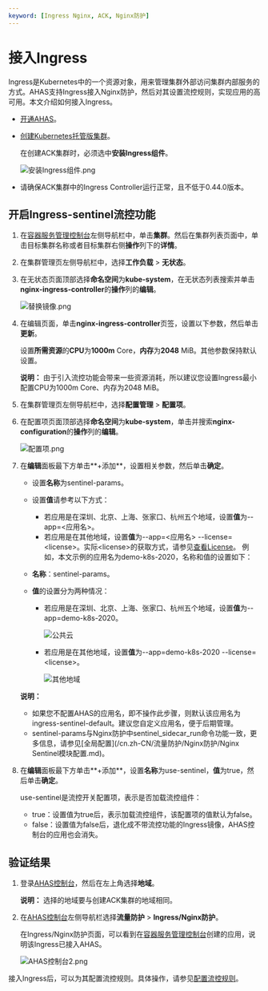 ```yaml
---
keyword: [Ingress Nginx, ACK, Nginx防护]
---
```


# 接入Ingress

Ingress是Kubernetes中的一个资源对象，用来管理集群外部访问集群内部服务的方式。AHAS支持Ingress接入Nginx防护，然后对其设置流控规则，实现应用的高可用。本文介绍如何接入Ingress。

-   [开通AHAS](/cn.zh-CN/快速入门/开通AHAS.md)。
-   [创建Kubernetes托管版集群](/cn.zh-CN/Kubernetes集群用户指南/集群/创建集群/创建Kubernetes托管版集群.md)。

    在创建ACK集群时，必须选中**安装Ingress组件**。

    ![安装Ingress组件.png](https://static-aliyun-doc.oss-accelerate.aliyuncs.com/assets/img/zh-CN/7483522161/p237763.png)

-   请确保ACK集群中的Ingress Controller运行正常，且不低于0.44.0版本。

## 开启Ingress-sentinel流控功能

1.  在[容器服务管理控制台](https://cs.console.aliyun.com)左侧导航栏中，单击**集群**。然后在集群列表页面中，单击目标集群名称或者目标集群右侧**操作**列下的**详情**。

2.  在集群管理页左侧导航栏中，选择**工作负载** \> **无状态**。

3.  在无状态页面顶部选择**命名空间**为**kube-system**，在无状态列表搜索并单击**nginx-ingress-controller**的**操作**列的**编辑**。

    ![替换镜像.png](https://static-aliyun-doc.oss-accelerate.aliyuncs.com/assets/img/zh-CN/7483522161/p237832.png)

4.  在编辑页面，单击**nginx-ingress-controller**页签，设置以下参数，然后单击**更新**。

    设置**所需资源**的**CPU**为**1000m** Core，**内存**为**2048** MiB。其他参数保持默认设置。

    **说明：** 由于引入流控功能会带来一些资源消耗，所以建议您设置Ingress最小配置CPU为1000m Core、内存为2048 MiB。

5.  在集群管理页左侧导航栏中，选择**配置管理** \> **配置项**。

6.  在配置项页面顶部选择**命名空间**为**kube-system**，单击并搜索**nginx-configuration**的**操作**列的**编辑**。

    ![配置项.png](https://static-aliyun-doc.oss-accelerate.aliyuncs.com/assets/img/zh-CN/8483522161/p237861.png)

7.  在**编辑**面板最下方单击**+添加**，设置相关参数，然后单击**确定**。

    -   设置**名称**为sentinel-params。
    -   设置**值**请参考以下方式：
        -   若应用是在深圳、北京、上海、张家口、杭州五个地域，设置**值**为--app=<应用名\>。
        -   若应用是在其他地域，设置**值**为--app=<应用名\> --license=<license\>。实际<license\>的获取方式，请参见[查看License](/cn.zh-CN/流量防护/应用防护/参考信息/查看License.md)。
    例如，本文示例的应用名为demo-k8s-2020，名称和值的设置如下：

    -   **名称**：sentinel-params。
    -   **值**的设置分为两种情况：
        -   若应用是在深圳、北京、上海、张家口、杭州五个地域，设置**值**为--app=demo-k8s-2020。

            ![公共云](https://static-aliyun-doc.oss-accelerate.aliyuncs.com/assets/img/zh-CN/8691946161/p254183.png)

        -   若应用是在其他地域，设置**值**为--app=demo-k8s-2020 --license=<license\>。

            ![其他地域](https://static-aliyun-doc.oss-accelerate.aliyuncs.com/assets/img/zh-CN/8691946161/p254184.png)

    **说明：**

    -   如果您不配置AHAS的应用名，即不操作此步骤，则默认该应用名为ingress-sentinel-default。建议您自定义应用名，便于后期管理。
    -   sentinel-params与Nginx防护中sentinel\_sidecar\_run命令功能一致，更多信息，请参见[全局配置](/cn.zh-CN/流量防护/Nginx防护/Nginx Sentinel模块配置.md)。
8.  在**编辑**面板最下方单击**+添加**，设置**名称**为use-sentinel，**值**为true，然后单击**确定**。

    use-sentinel是流控开关配置项，表示是否加载流控组件：

    -   true：设置值为true后，表示加载流控组件，该配置项的值默认为false。
    -   false：设置值为false后，退化成不带流控功能的Ingress镜像，AHAS控制台的应用也会消失。

## 验证结果

1.  登录[AHAS控制台](https://ahas.console.aliyun.com)，然后在左上角选择**地域**。

    **说明：** 选择的地域要与创建ACK集群的地域相同。

2.  在[AHAS控制台](https://ahas.console.aliyun.com)左侧导航栏选择**流量防护** \> **Ingress/Nginx防护**。

    在Ingress/Nginx防护页面，可以看到在[容器服务管理控制台](https://cs.console.aliyun.com)创建的应用，说明该Ingress已接入AHAS。

    ![AHAS控制台2.png](https://static-aliyun-doc.oss-accelerate.aliyuncs.com/assets/img/zh-CN/0787725161/p247031.png)


接入Ingress后，可以为其配置流控规则。具体操作，请参见[配置流控规则](/cn.zh-CN/流量防护/Nginx防护/配置流控规则.md)。

